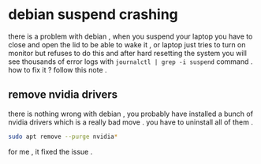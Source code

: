 # debian suspend crashing

there is a problem with debian , when you suspend your laptop you have to close and open the lid to be able to wake it , or laptop just tries to turn on monitor but refuses to do this and after hard resetting the system you will see thousands of error logs with `journalctl | grep -i suspend` command . how to fix it ? follow this note .

## remove nvidia drivers

there is nothing wrong with debian , you probably have installed a bunch of nvidia drivers which is a really bad move . you have to uninstall all of them .

```bash
sudo apt remove --purge nvidia*
```

for me , it fixed the issue .